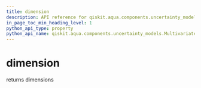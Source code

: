 ```yaml
---
title: dimension
description: API reference for qiskit.aqua.components.uncertainty_models.MultivariateDistribution.dimension
in_page_toc_min_heading_level: 1
python_api_type: property
python_api_name: qiskit.aqua.components.uncertainty_models.MultivariateDistribution.dimension
---
```


# dimension

returns dimensions

